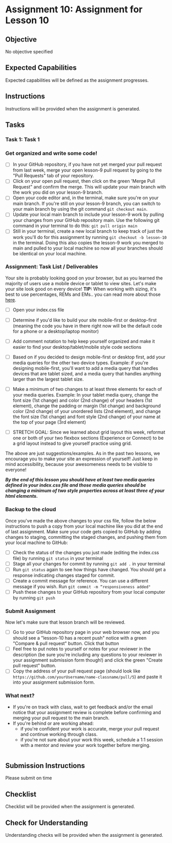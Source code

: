 # Assignment 10: Assignment for Lesson 10

## Objective

No objective specified

## Expected Capabilities

Expected capabilities will be defined as the assignment progresses.

## Instructions

Instructions will be provided when the assignment is generated.

## Tasks

### Task 1: Task 1

### Get organized and write some code!
 - [ ] In your GitHub repository, if you have not yet merged your pull request from last week, merge your open lesson-9 pull request by going to the "Pull Requests" tab of your repository. 
 - [ ] Click on your open pull request, then click on the green 'Merge Pull Request" and confirm the merge. This will update your main branch with the work you did on your lesson-9 branch.
 - [ ] Open your code editor and, in the terminal, make sure you're on your main branch. If you're still on your lesson-9 branch, you can switch to your main branch by using the git command `git checkout main`.
 - [ ] Update your local main branch to include your lesson-9 work by pulling your changes from your GitHub repository main. Use the following git command in your terminal to do this: `git pull origin main`
 - [ ] Still in your terminal, create a new local branch to keep track of just the work you'll do for this assignment by running `git checkout -b lesson-10` in the terminal. Doing this also copies the lesson-9 work you merged to main and pulled to your local machine so now all your branches should be identical on your local machine.

### Assignment: Task List / Deliverables
Your site is probably looking good on your browser, but as you learned the majority of users use a mobile device or tablet to view sites.  Let's make your site look good on every device!
**TIP:** When working with sizing, it's best to use percentages, REMs and EMs.. you can read more about those [here](https://www.linkedin.com/pulse/pixels-vs-em-rem-percent-when-why-use-each-milan-savov).  
 - [ ] Open your index.css file
 - [ ] Determine if you'd like to build your site mobile-first or desktop-first (meaning the code you have in there right now will be the default code for a phone or a desktop/laptop monitor)
 - [ ] Add comment notation to help keep yourself organized and make it easier to find your desktop/tablet/mobile style code sections
 - [ ] Based on if you decided to design mobile-first or desktop first, add your media queries for the other two device types.  Example: if you're designing mobile-first, you'll want to add a media query that handles devices that are tablet sized, and a media query that handles anything larger than the largest tablet size.
 - [ ] Make a minimum of two changes to at least three elements for each of your media queries.  Example: In your tablet media query, change the font size (1st change) and color (2nd change) of your headers (1st element), change the padding or margin (1st change) and background color (2nd change) of your unordered lists (2nd element), and change the font size (1st change) and font style (2nd change) of your name at the top of your page (3rd element)

 - [ ] STRETCH GOAL: Since we learned about grid layout this week, reformat one or both of your two flexbox sections (Experience or Connect) to be a grid layout instead to give yourself practice using grid.

The above are just suggestions/examples.  As in the past two lessons, we encourage you to make your site an expression of yourself!  Just keep in mind accessibility, because your awesomeness needs to be visible to everyone!  

**_By the end of this lesson you should have at least two media queries defined in your index.css file and those media queries should be changing a minimum of two style properties across at least three of your html elements._**

### Backup to the cloud
Once you've made the above changes to your css file, follow the below instructions to push a copy from your local machine like you did at the end of last assignment. Make sure your code gets copied to GitHub by adding changes to staging, committing the staged changes, and pushing them from your local machine to GitHub:
 - [ ] Check the status of the changes you just made (editing the index.css file) by running `git status` in your terminal
 - [ ] Stage all your changes for commit by running `git add .` in your terminal
 - [ ] Run `git status` again to see how things have changed. You should get a response indicating changes staged for commit.
 - [ ] Create a commit message for reference. You can use a different message if you wish. Run `git commit -m “responsiveness added"`
 - [ ] Push these changes to your GitHub repository from your local computer by running `git push`

### Submit Assignment
Now let's make sure that lesson branch will be reviewed.  
 - [ ] Go to your GitHub repository page in your web browser now, and you should see a "lesson-10 has a recent push" notice with a green "Compare & pull request" button. Click that button
 - [ ] Feel free to put notes to yourself or notes for your reviewer in the description (be sure you're including any questions to your reviewer in your assignment submission form though!) and click the green "Create pull request" button.
 - [ ] Copy the address of your pull request page (should look like `https://github.com/yourUsername/name-classname/pull/5`) and paste it into your assignment submission form.

### What next?
- If you're on track with class, wait to get feedback and/or the email notice that your assignment review is complete before confirming and merging your pull request to the main branch.
- If you're behind or are working ahead:
  - if you're confident your work is accurate, merge your pull request and continue working through class.
  - if you're not sure about your work this week, schedule a 1:1 session with a mentor and review your work together before merging.


```

```

## Submission Instructions

Please submit on time

## Checklist

Checklist will be provided when the assignment is generated.

## Check for Understanding

Understanding checks will be provided when the assignment is generated.